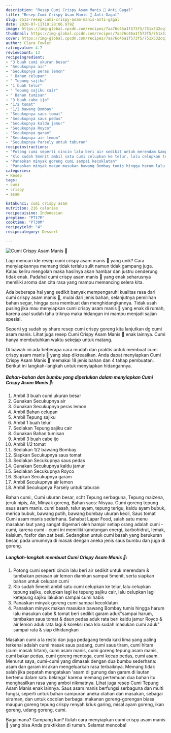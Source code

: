 ```yaml
---
description: "Resep Cumi Crispy Asam Manis 🦑 Anti Gagal"
title: "Resep Cumi Crispy Asam Manis 🦑 Anti Gagal"
slug: 2513-resep-cumi-crispy-asam-manis-anti-gagal
date: 2020-07-11T10:28:06.979Z
image: https://img-global.cpcdn.com/recipes/7aa76c46a1f573f5/751x532cq70/cumi-crispy-asam-manis-🦑-foto-resep-utama.jpg
thumbnail: https://img-global.cpcdn.com/recipes/7aa76c46a1f573f5/751x532cq70/cumi-crispy-asam-manis-🦑-foto-resep-utama.jpg
cover: https://img-global.cpcdn.com/recipes/7aa76c46a1f573f5/751x532cq70/cumi-crispy-asam-manis-🦑-foto-resep-utama.jpg
author: Clara Fowler
ratingvalue: 4.7
reviewcount: 13
recipeingredient:
- "3 buah cumi ukuran besar"
- "Secukupnya air"
- "Secukupnya peras lemon"
- " Bahan celupan"
- " Tepung sajiku"
- "1 buah telur"
- " Tepung sajiku cair"
- " Bahan tumisan"
- "3 buah cabe ijo"
- "1/2 tomat"
- "1/2 bawang Bombay"
- "Secukupnya saus tomat"
- "Secukupnya saus pedas"
- "Secukupnya kaldu jamur"
- "Secukupnya Royco"
- "Secukupnya garam"
- "Secukupnya air lemon"
- "Secukupnya Parsely untuk taburan"
recipeinstructions:
- "Potong cumi seperti cincin lalu beri air sedikit untuk merendam &amp; tambakan perasan air lemon diamkan sampai 5menit, serta siapkan bahan untuk celupan cumi"
- "Klo sudah 5menit ambil satu cumi celupkan ke telur, lalu celupkan tepung sajiku, celupkan lagi ke tepung sajiku cair, lalu celupkan lagi ketepung sajiku lakukan sampai cumi habis"
- "Panaskan minyak goreng cumi sampai kecoklatan"
- "Panaskan minyak makan masukan bawang Bombay tumis hingga harum lalu masukan cabe &amp; tomat beri sedikit garam aduk&#34;sampai harum, tambakan saus tomat &amp; daun pedas aduk rata beri kaldu jamur Royco &amp; air lemon aduk rata lagi &amp; koreksi rasa klo sudah masukan cumi aduk&#34; sampai rata &amp; siap dihidangkan"
categories:
- Resep
tags:
- cumi
- crispy
- asam

katakunci: cumi crispy asam 
nutrition: 216 calories
recipecuisine: Indonesian
preptime: "PT17M"
cooktime: "PT30M"
recipeyield: "4"
recipecategory: Dessert

---
```



![Cumi Crispy Asam Manis 🦑](https://img-global.cpcdn.com/recipes/7aa76c46a1f573f5/751x532cq70/cumi-crispy-asam-manis-🦑-foto-resep-utama.jpg)

Lagi mencari ide resep cumi crispy asam manis 🦑 yang unik? Cara menyiapkannya memang tidak terlalu sulit namun tidak gampang juga. Kalau keliru mengolah maka hasilnya akan hambar dan justru cenderung tidak enak. Padahal cumi crispy asam manis 🦑 yang enak seharusnya memiliki aroma dan cita rasa yang mampu memancing selera kita.

Ada beberapa hal yang sedikit banyak mempengaruhi kualitas rasa dari cumi crispy asam manis 🦑, mulai dari jenis bahan, selanjutnya pemilihan bahan segar, hingga cara membuat dan menghidangkannya. Tidak usah pusing jika mau menyiapkan cumi crispy asam manis 🦑 yang enak di rumah, karena asal sudah tahu triknya maka hidangan ini mampu menjadi sajian spesial.

Seperti yg sudah sy share resep cumi crispy goreng kita lanjutkan dg cumi asam manis. Lihat juga resep Cumi Crispy Asam Manis 🦑 enak lainnya. Cumi hanya membutuhkan waktu sekejap untuk matang.


Di bawah ini ada beberapa cara mudah dan praktis untuk membuat cumi crispy asam manis 🦑 yang siap dikreasikan. Anda dapat menyiapkan Cumi Crispy Asam Manis 🦑 memakai 18 jenis bahan dan 4 tahap pembuatan. Berikut ini langkah-langkah untuk menyiapkan hidangannya.

<!--inarticleads1-->

##### Bahan-bahan dan bumbu yang diperlukan dalam menyiapkan Cumi Crispy Asam Manis 🦑:

1. Ambil 3 buah cumi ukuran besar
1. Gunakan Secukupnya air
1. Gunakan Secukupnya peras lemon
1. Ambil  Bahan celupan
1. Ambil  Tepung sajiku
1. Ambil 1 buah telur
1. Sediakan  Tepung sajiku cair
1. Gunakan  Bahan tumisan
1. Ambil 3 buah cabe ijo
1. Ambil 1/2 tomat
1. Sediakan 1/2 bawang Bombay
1. Siapkan Secukupnya saus tomat
1. Sediakan Secukupnya saus pedas
1. Gunakan Secukupnya kaldu jamur
1. Sediakan Secukupnya Royco
1. Siapkan Secukupnya garam
1. Ambil Secukupnya air lemon
1. Ambil Secukupnya Parsely untuk taburan


Bahan cumi:, Cumi ukuran besar, scht Tepung serbaguna, Tepung maizena, jeruk nipis, Air, Minyak goreng, Bahan saos: Nisyaa. Cumi goreng tepung saus asam manis. cumi basah, telur ayam, tepung terigu, kaldu ayam bubuk, merica bubuk, bawang putih, bawang bombay ukuran kecil, Saus tomat Cumi asam manis sederhana. Sahabat Lapar Food, salah satu menu masakan laut yang sangat digemari oleh hampir setiap orang adalah cumi - cumi, karena cumi - cumi ini memiliki kandungan energi, karbohidrat, lemak, kalsium, fosfor dan zat besi. Sedangkan untuk cumi basah yang berukuran besar, pada umumnya di masak dengan aneka jenis saus bumbu dan juga di goreng. 

<!--inarticleads2-->

##### Langkah-langkah membuat Cumi Crispy Asam Manis 🦑:

1. Potong cumi seperti cincin lalu beri air sedikit untuk merendam &amp; tambakan perasan air lemon diamkan sampai 5menit, serta siapkan bahan untuk celupan cumi
1. Klo sudah 5menit ambil satu cumi celupkan ke telur, lalu celupkan tepung sajiku, celupkan lagi ke tepung sajiku cair, lalu celupkan lagi ketepung sajiku lakukan sampai cumi habis
1. Panaskan minyak goreng cumi sampai kecoklatan
1. Panaskan minyak makan masukan bawang Bombay tumis hingga harum lalu masukan cabe &amp; tomat beri sedikit garam aduk&#34;sampai harum, tambakan saus tomat &amp; daun pedas aduk rata beri kaldu jamur Royco &amp; air lemon aduk rata lagi &amp; koreksi rasa klo sudah masukan cumi aduk&#34; sampai rata &amp; siap dihidangkan


Masakan cumi a la resto dan juga pedagang tenda kaki lima yang paling terkenal adalah cumi masak saus padang, cumi saus tiram, cumi hitam (cumi masak hitam), cumi asam manis, cumi goreng tepung asam manis, cumi bakar pedas, cumi goreng mentega, cumi kecap pedas, cumi asam. Menurut saya, cumi-cumi yang dimasak dengan dua bumbu sederhana: asam dan garam ini akan mengeluarkan rasa terbaiknya. Memang tidak salah jika pepatah mengatakan &#39;asam di gunung dan garam di lautan bertemu dalam satu belanga&#39; karena memang pertemuan dua bahan itu menghasilkan rasa yang amboi nikmatnya. Lihat juga resep Cumi Tepung Asam Manis enak lainnya. Saus asam manis berfungsi serbaguna dan multi fungsi, seperti untuk bahan campuran aneka olahan dan masakan, sebagai siraman, dan untuk cocolan berbagai makanan goreng-gorengan biasa maupun goreng tepung crispy renyah kriuk garing, misal ayam goreng, ikan goreng, udang goreng, cumi. 

Bagaimana? Gampang kan? Itulah cara menyiapkan cumi crispy asam manis 🦑 yang bisa Anda praktikkan di rumah. Selamat mencoba!
